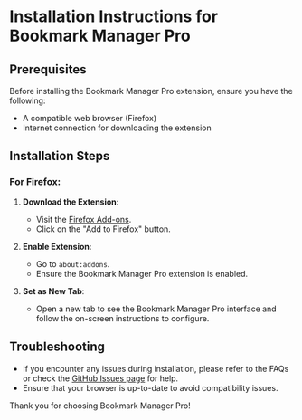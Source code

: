 # Installation Instructions for Bookmark Manager Pro

## Prerequisites

Before installing the Bookmark Manager Pro extension, ensure you have the following:

- A compatible web browser (Firefox)
- Internet connection for downloading the extension

## Installation Steps

### For Firefox:

1. **Download the Extension**:
   - Visit the [Firefox Add-ons](https://addons.mozilla.org).
   - Click on the "Add to Firefox" button.

2. **Enable Extension**:
   - Go to `about:addons`.
   - Ensure the Bookmark Manager Pro extension is enabled.

3. **Set as New Tab**:
   - Open a new tab to see the Bookmark Manager Pro interface and follow the on-screen instructions to configure.

## Troubleshooting

- If you encounter any issues during installation, please refer to the FAQs or check the [GitHub Issues page](https://github.com/YuraCodedCircuit/Bookmark-Manager-Pro/issues) for help.
- Ensure that your browser is up-to-date to avoid compatibility issues.

Thank you for choosing Bookmark Manager Pro!
